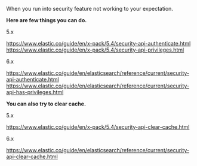 When you run into security feature not working to your expectation.

**Here are few things you can do.**

5.x

https://www.elastic.co/guide/en/x-pack/5.4/security-api-authenticate.html
https://www.elastic.co/guide/en/x-pack/5.4/security-api-privileges.html


6.x

https://www.elastic.co/guide/en/elasticsearch/reference/current/security-api-authenticate.html
https://www.elastic.co/guide/en/elasticsearch/reference/current/security-api-has-privileges.html


**You can also try to clear cache.**


5.x

https://www.elastic.co/guide/en/x-pack/5.4/security-api-clear-cache.html

6.x

https://www.elastic.co/guide/en/elasticsearch/reference/current/security-api-clear-cache.html

